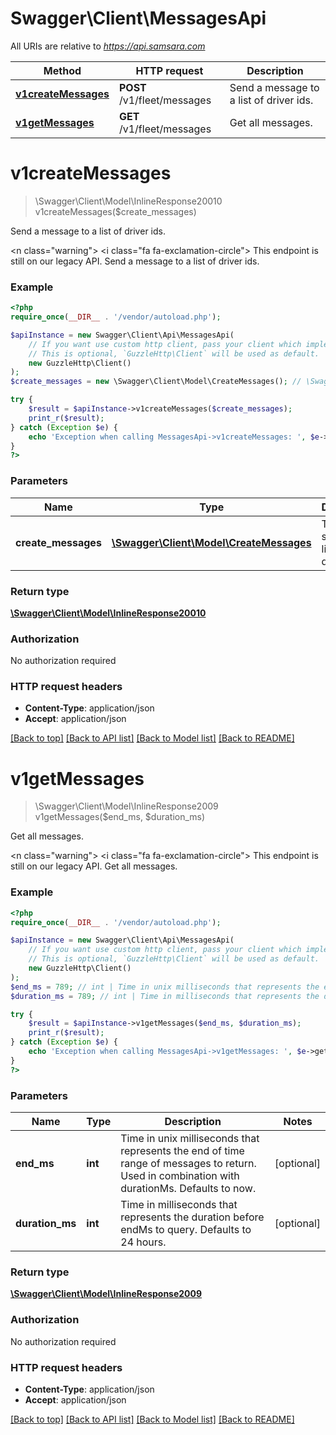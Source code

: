 # Swagger\Client\MessagesApi

All URIs are relative to *https://api.samsara.com*

Method | HTTP request | Description
------------- | ------------- | -------------
[**v1createMessages**](MessagesApi.md#v1createMessages) | **POST** /v1/fleet/messages | Send a message to a list of driver ids.
[**v1getMessages**](MessagesApi.md#v1getMessages) | **GET** /v1/fleet/messages | Get all messages.


# **v1createMessages**
> \Swagger\Client\Model\InlineResponse20010 v1createMessages($create_messages)

Send a message to a list of driver ids.

<n class=\"warning\"> <nh> <i class=\"fa fa-exclamation-circle\"></i> This endpoint is still on our legacy API. </nh> </n>  Send a message to a list of driver ids.

### Example
```php
<?php
require_once(__DIR__ . '/vendor/autoload.php');

$apiInstance = new Swagger\Client\Api\MessagesApi(
    // If you want use custom http client, pass your client which implements `GuzzleHttp\ClientInterface`.
    // This is optional, `GuzzleHttp\Client` will be used as default.
    new GuzzleHttp\Client()
);
$create_messages = new \Swagger\Client\Model\CreateMessages(); // \Swagger\Client\Model\CreateMessages | Text to send to a list of driverIds.

try {
    $result = $apiInstance->v1createMessages($create_messages);
    print_r($result);
} catch (Exception $e) {
    echo 'Exception when calling MessagesApi->v1createMessages: ', $e->getMessage(), PHP_EOL;
}
?>
```

### Parameters

Name | Type | Description  | Notes
------------- | ------------- | ------------- | -------------
 **create_messages** | [**\Swagger\Client\Model\CreateMessages**](../Model/CreateMessages.md)| Text to send to a list of driverIds. |

### Return type

[**\Swagger\Client\Model\InlineResponse20010**](../Model/InlineResponse20010.md)

### Authorization

No authorization required

### HTTP request headers

 - **Content-Type**: application/json
 - **Accept**: application/json

[[Back to top]](#) [[Back to API list]](../../README.md#documentation-for-api-endpoints) [[Back to Model list]](../../README.md#documentation-for-models) [[Back to README]](../../README.md)

# **v1getMessages**
> \Swagger\Client\Model\InlineResponse2009 v1getMessages($end_ms, $duration_ms)

Get all messages.

<n class=\"warning\"> <nh> <i class=\"fa fa-exclamation-circle\"></i> This endpoint is still on our legacy API. </nh> </n>  Get all messages.

### Example
```php
<?php
require_once(__DIR__ . '/vendor/autoload.php');

$apiInstance = new Swagger\Client\Api\MessagesApi(
    // If you want use custom http client, pass your client which implements `GuzzleHttp\ClientInterface`.
    // This is optional, `GuzzleHttp\Client` will be used as default.
    new GuzzleHttp\Client()
);
$end_ms = 789; // int | Time in unix milliseconds that represents the end of time range of messages to return. Used in combination with durationMs. Defaults to now.
$duration_ms = 789; // int | Time in milliseconds that represents the duration before endMs to query. Defaults to 24 hours.

try {
    $result = $apiInstance->v1getMessages($end_ms, $duration_ms);
    print_r($result);
} catch (Exception $e) {
    echo 'Exception when calling MessagesApi->v1getMessages: ', $e->getMessage(), PHP_EOL;
}
?>
```

### Parameters

Name | Type | Description  | Notes
------------- | ------------- | ------------- | -------------
 **end_ms** | **int**| Time in unix milliseconds that represents the end of time range of messages to return. Used in combination with durationMs. Defaults to now. | [optional]
 **duration_ms** | **int**| Time in milliseconds that represents the duration before endMs to query. Defaults to 24 hours. | [optional]

### Return type

[**\Swagger\Client\Model\InlineResponse2009**](../Model/InlineResponse2009.md)

### Authorization

No authorization required

### HTTP request headers

 - **Content-Type**: application/json
 - **Accept**: application/json

[[Back to top]](#) [[Back to API list]](../../README.md#documentation-for-api-endpoints) [[Back to Model list]](../../README.md#documentation-for-models) [[Back to README]](../../README.md)

